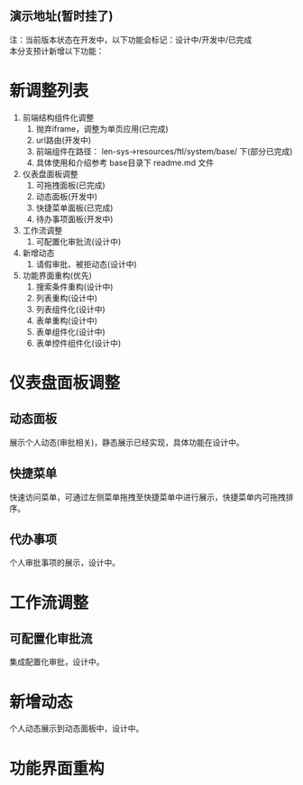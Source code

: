 ## 演示地址(暂时挂了)
注：当前版本状态在开发中，以下功能会标记：设计中/开发中/已完成  
本分支预计新增以下功能：
# 新调整列表
1. 前端结构组件化调整
    1. 抛弃iframe，调整为单页应用(已完成)
    2. url路由(开发中)
    3. 前端组件在路径：
    len-sys->resources/ftl/system/base/ 下(部分已完成)
    4. 具体使用和介绍参考 base目录下 readme.md 文件
2. 仪表盘面板调整
    1. 可拖拽面板(已完成)
    1. 动态面板(开发中)
    2. 快捷菜单面板(已完成)
    3. 待办事项面板(开发中)
3. 工作流调整
    1. 可配置化审批流(设计中)
4. 新增动态
    1. 请假审批、被拒动态(设计中)
5. 功能界面重构(优先)
    1. 搜索条件重构(设计中)
    2. 列表重构(设计中)
    3. 列表组件化(设计中)
    4. 表单重构(设计中)
    5. 表单组件化(设计中)
    6. 表单控件组件化(设计中)
   
# 仪表盘面板调整
## 动态面板
展示个人动态(审批相关)，静态展示已经实现，具体功能在设计中。
## 快捷菜单
快速访问菜单，可通过左侧菜单拖拽至快捷菜单中进行展示，快捷菜单内可拖拽排序。
## 代办事项
个人审批事项的展示，设计中。

# 工作流调整
## 可配置化审批流
集成配置化审批，设计中。

# 新增动态
个人动态展示到动态面板中，设计中。

# 功能界面重构
